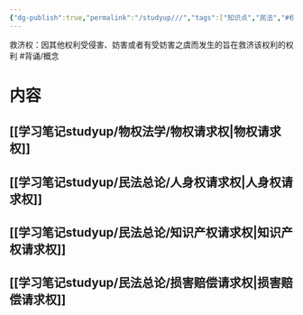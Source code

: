 ```yaml
---
{"dg-publish":true,"permalink":"/studyup///","tags":["知识点","民法","#权利","#民法权利"]}
---
```


救济权：因其他权利受侵害、妨害或者有受妨害之虞而发生的旨在救济该权利的权利 #背诵/概念 
# 内容
## [[学习笔记studyup/物权法学/物权请求权\|物权请求权]]
## [[学习笔记studyup/民法总论/人身权请求权\|人身权请求权]]
## [[学习笔记studyup/民法总论/知识产权请求权\|知识产权请求权]]
## [[学习笔记studyup/民法总论/损害赔偿请求权\|损害赔偿请求权]]
